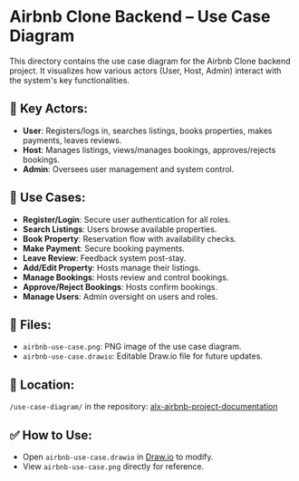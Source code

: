 # Airbnb Clone Backend – Use Case Diagram

This directory contains the use case diagram for the Airbnb Clone backend project. It visualizes how various actors (User, Host, Admin) interact with the system's key functionalities.

## 📌 Key Actors:
- **User**: Registers/logs in, searches listings, books properties, makes payments, leaves reviews.
- **Host**: Manages listings, views/manages bookings, approves/rejects bookings.
- **Admin**: Oversees user management and system control.

## 🧩 Use Cases:
- **Register/Login**: Secure user authentication for all roles.
- **Search Listings**: Users browse available properties.
- **Book Property**: Reservation flow with availability checks.
- **Make Payment**: Secure booking payments.
- **Leave Review**: Feedback system post-stay.
- **Add/Edit Property**: Hosts manage their listings.
- **Manage Bookings**: Hosts review and control bookings.
- **Approve/Reject Bookings**: Hosts confirm bookings.
- **Manage Users**: Admin oversight on users and roles.

## 📁 Files:
- `airbnb-use-case.png`: PNG image of the use case diagram.
- `airbnb-use-case.drawio`: Editable Draw.io file for future updates.

## 📍 Location:
`/use-case-diagram/` in the repository: [alx-airbnb-project-documentation](https://github.com/YOUR_USERNAME/alx-airbnb-project-documentation)

## ✅ How to Use:
- Open `airbnb-use-case.drawio` in [Draw.io](https://app.diagrams.net) to modify.
- View `airbnb-use-case.png` directly for reference.
